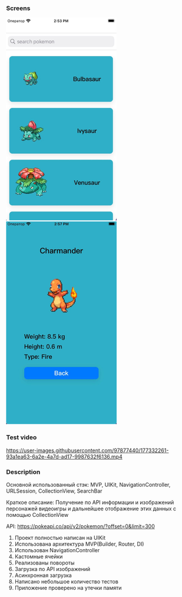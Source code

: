 ### Screens

<img src="https://github.com/maximvj/pokedexmvp/blob/main/firstScreen.jpg"  width="300" height="550"> <img src="https://github.com/maximvj/pokedexmvp/blob/main/secondScreen.jpg"  width="300" height="550"> 

### Test video

https://user-images.githubusercontent.com/97877440/177332261-93a1ea63-6a2e-4a7d-ad17-9987632f6136.mp4







### Description

Основной использованный стэк: MVP, UIKit, NavigationController, URLSession, CollectionView, SearchBar

Краткое описание: Получение по API информации и изображений персонажей видеоигры и дальнейшее отображение этих данных с помощью CollectionView

API: https://pokeapi.co/api/v2/pokemon/?offset=0&limit=300

1. Проект полностью написан на UIKit
2. Использована архитектура MVP(Builder, Router, DI)
3. Использован NavigationController
4. Кастомные ячейки
5. Реализованы повороты
6. Загрузка по API изображений
7. Асинхронная загрузка
8. Написано небольшое количество тестов
9. Приложение проверено на утечки памяти
